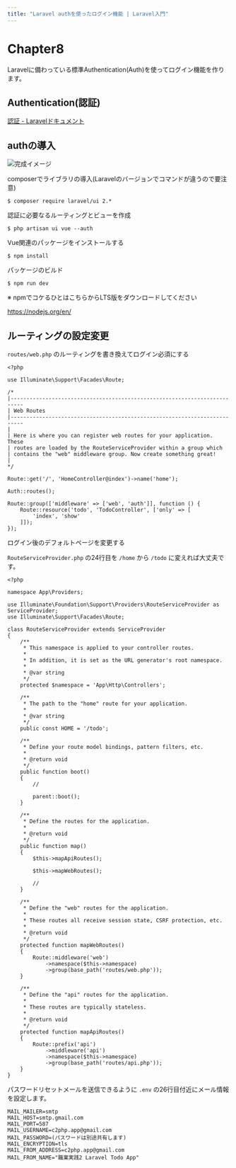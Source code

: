 ```yaml
---
title: "Laravel authを使ったログイン機能 | Laravel入門"
---
```


# Chapter8

Laravelに備わっている標準Authentication(Auth)を使ってログイン機能を作ります。

## Authentication(認証)

[認証 - Laravelドキュメント](https://readouble.com/laravel/7.x/ja/authentication.html)

## authの導入

![完成イメージ](https://storage.googleapis.com/zenn-user-upload/2n4i8rddvkciawf2m71r20xwh30k)

composerでライブラリの導入(Laravelのバージョンでコマンドが違うので要注意)

```
$ composer require laravel/ui 2.*
```

認証に必要なるルーティングとビューを作成

```
$ php artisan ui vue --auth
```

Vue関連のパッケージをインストールする

```
$ npm install
```

パッケージのビルド

```
$ npm run dev
```

※ npmでコケるひとはこちらからLTS版をダウンロードしてください

https://nodejs.org/en/

## ルーティングの設定変更

`routes/web.php` のルーティングを書き換えてログイン必須にする


```php:routes/web.php
<?php

use Illuminate\Support\Facades\Route;

/*
|--------------------------------------------------------------------------
| Web Routes
|--------------------------------------------------------------------------
|
| Here is where you can register web routes for your application. These
| routes are loaded by the RouteServiceProvider within a group which
| contains the "web" middleware group. Now create something great!
|
*/

Route::get('/', 'HomeController@index')->name('home');

Auth::routes();

Route::group(['middleware' => ['web', 'auth']], function () {
    Route::resource('todo', 'TodoController', ['only' => [
        'index', 'show'
    ]]);
});

```

ログイン後のデフォルトページを変更する

`RouteServiceProvider.php` の24行目を `/home` から `/todo` に変えれば大丈夫です。

```php:app/Providers/RouteServiceProvider.php
<?php

namespace App\Providers;

use Illuminate\Foundation\Support\Providers\RouteServiceProvider as ServiceProvider;
use Illuminate\Support\Facades\Route;

class RouteServiceProvider extends ServiceProvider
{
    /**
     * This namespace is applied to your controller routes.
     *
     * In addition, it is set as the URL generator's root namespace.
     *
     * @var string
     */
    protected $namespace = 'App\Http\Controllers';

    /**
     * The path to the "home" route for your application.
     *
     * @var string
     */
    public const HOME = '/todo';

    /**
     * Define your route model bindings, pattern filters, etc.
     *
     * @return void
     */
    public function boot()
    {
        //

        parent::boot();
    }

    /**
     * Define the routes for the application.
     *
     * @return void
     */
    public function map()
    {
        $this->mapApiRoutes();

        $this->mapWebRoutes();

        //
    }

    /**
     * Define the "web" routes for the application.
     *
     * These routes all receive session state, CSRF protection, etc.
     *
     * @return void
     */
    protected function mapWebRoutes()
    {
        Route::middleware('web')
            ->namespace($this->namespace)
            ->group(base_path('routes/web.php'));
    }

    /**
     * Define the "api" routes for the application.
     *
     * These routes are typically stateless.
     *
     * @return void
     */
    protected function mapApiRoutes()
    {
        Route::prefix('api')
            ->middleware('api')
            ->namespace($this->namespace)
            ->group(base_path('routes/api.php'));
    }
}
```

パスワードリセットメールを送信できるように `.env` の26行目付近にメール情報を設定します。

```
MAIL_MAILER=smtp
MAIL_HOST=smtp.gmail.com
MAIL_PORT=587
MAIL_USERNAME=c2php.app@gmail.com
MAIL_PASSWORD=(パスワードは別途共有します)
MAIL_ENCRYPTION=tls
MAIL_FROM_ADDRESS=c2php.app@gmail.com
MAIL_FROM_NAME="職業実践2 Laravel Todo App"
```
